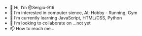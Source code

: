 - 👋 Hi, I’m @Sergio-916
- 👀 I’m interested in computer sience, AI; Hobby - Running, Gym
- 🌱 I’m currently learning JavaScript, HTML/CSS, Python
- 💞️ I’m looking to collaborate on ...not yet
- 📫 How to reach me...

